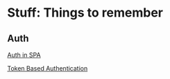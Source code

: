 Stuff: Things to remember
===== 


Auth
------

[Auth in SPA](https://github.com/fnakstad/angular-client-side-auth)

[Token Based Authentication](http://blog.auth0.com/2014/01/07/angularjs-authentication-with-cookies-vs-token/)
